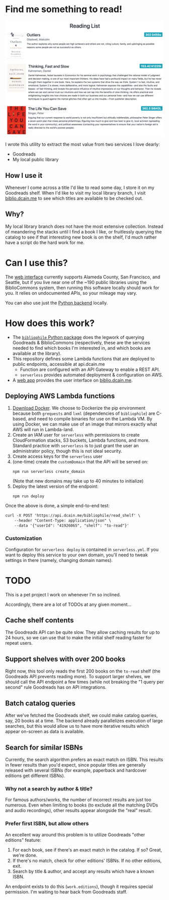 # Find me something to read!

[![A list of titles available at my local library][reading-list-img]][biblio]

I wrote this utility to extract the most value from two services I love dearly:

- Goodreads
- My local public library

## How I use it

Whenever I come across a title I'd like to read some day, I store it on my
Goodreads shelf. When I'd like to visit my local library branch, I visit
[biblio.dcain.me][biblio] to see which titles are available to be checked out.

## Why?

My local library branch does not have the most extensive collection. Instead of
meandering the stacks until I find a book I like, or fruitlessly querying the
catalog to see if that interesting new book is on the shelf, I'd much rather
have a script do the hard work for me.

# Can I use this?

The [web interface][biblio] currently supports Alameda County, San Francisco,
and Seattle, but if you live near one of the ~190 public libraries using the
BiblioCommons system, then running this software locally should work for you.
It relies on undocumented APIs, so your mileage may vary.

You can also use just the [Python backend][bibliophile-backend] locally.

# How does this work?

- The [`bibliophile` Python package][bibliophile-backend] does the legwork of
  querying Goodreads & BiblioCommons (respectively, these are the services
  needed to find which books I'm interested in, and which books are available
  at the library).
- This repository defines some Lambda functions that are deployed to public
  endpoints, accessible at api.dcain.me
  - Function are configured with an API Gateway to enable a REST API.
  - `serverless` provides automated deployment & configuration on AWS.
- A [web app][bibliophile-frontend] provides the user interface on [biblio.dcain.me][biblio].

## Deploying AWS Lambda functions

1. [Download Docker][docker].
   We choose to Dockerize the pip environment because both `grequests` and
   `lxml` (dependencies of `bibliophile`) are C-based, and need to compile
   binaries for use on the Lambda VM. By using Docker, we can make use of an
   image that mirrors exactly what AWS will run in Lambda-land.
2. Create an IAM user for `serverless` with permissions to create
   CloudFormation stacks, S3 buckets, Lambda functions, and more.
   Standard practice with `serverless` is to just grant the user an
   administrator policy, though this is not ideal security.
3. Create access keys for the `serverless` user
4. (one-time) create the `customDomain` that the API will be served on:
   ```
   npm run serverless create_domain
   ```
   (Note that new domains may take up to 40 minutes to initialize)
5. Deploy the latest version of the endpoint:
   ```
   npm run deploy
   ```

Once the above is done, a simple end-to-end test:

```
curl -X POST 'https://api.dcain.me/bibliophile/read_shelf' \
    --header "Content-Type: application/json" \
    --data '{"userId": "41926065", "shelf": "to-read"}'
```

### Customization

Configuration for `serverless deploy` is contained in `serverless.yml`.
If you want to deploy this service to your own domain, you'll need to
tweak settings in there (namely, changing domain names).

# TODO

This is a pet project I work on whenever I'm so inclined.

Accordingly, there are a lot of TODOs at any given moment...

## Cache shelf contents

The Goodreads API can be quite slow. They allow caching results for up to 24 hours,
so we can use that to make the initial shelf reading faster for repeat users.

## Support shelves with over 200 books

Right now, this tool only reads the first 200 books on the `to-read` shelf
(the Goodreads API prevents reading more). To support larger shelves, we should
call the API endpoint a few times (while not breaking the "1 query per second" rule
Goodreads has on API integrations.

## Batch catalog queries

After we've fetched the Goodreads shelf, we could make catalog queries, say, 20 books at a time.
The backend already parallelizes execution of large searches, but this would allow us to have
more iterative results which appear on-screen as data is available.

## Search for similar ISBNs

Currently, the search algorithm prefers an exact match on ISBN. This results in fewer
results than you'd expect, since popular titles are generally released with several ISBNs
(for example, paperback and hardcover editions get different ISBNs).

### Why not a search by author & title?

For famous authors/works, the number of incorrect results are just too numerous.
Even when limiting to books (to exclude all the matching DVDs and audio recordings),
other results appear alongside the "real" result.

### Prefer first ISBN, but allow others

An excellent way around this problem is to utilize Goodreads "other editions" feature:

1. For each book, see if there's an exact match in the catalog. If so? Great, we're done.
2. If there's no match, check for other editions' ISBNs. If no other editions, exit.
3. Search by title & author, and accept any results which have a known ISBN.

An endpoint exists to do this (`work.editions`), though it requires special permission.
I'm waiting to hear back from Goodreads staff.

[bibliophile-backend]: https://github.com/DavidCain/bibliophile-backend
[bibliophile-frontend]: https://github.com/DavidCain/bibliophile-frontend
[docker]: https://www.docker.com/products/docker-desktop
[reading-list-img]: screenshots/reading_list.png
[biblio]: https://biblio.dcain.me
